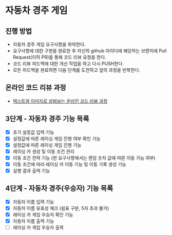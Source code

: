 # 자동차 경주 게임
## 진행 방법
* 자동차 경주 게임 요구사항을 파악한다.
* 요구사항에 대한 구현을 완료한 후 자신의 github 아이디에 해당하는 브랜치에 Pull Request(이하 PR)를 통해 코드 리뷰 요청을 한다.
* 코드 리뷰 피드백에 대한 개선 작업을 하고 다시 PUSH한다.
* 모든 피드백을 완료하면 다음 단계를 도전하고 앞의 과정을 반복한다.

## 온라인 코드 리뷰 과정
* [텍스트와 이미지로 살펴보는 온라인 코드 리뷰 과정](https://github.com/next-step/nextstep-docs/tree/master/codereview)

## 3단계 - 자동차 경주 기능 목록
* [X] 초기 설정값 입력 기능
* [X] 설정값에 따른 레이싱 게임 진행 여부 확인 기능
* [X] 설정값에 따른 레이싱 게임 진행 기능 
* [X] 레이싱 카 생성 및 이동 조건 관리
* [X] 이동 조건 전략 기능 (현 요구사항에서는 랜덤 숫자 값에 따른 이동 가능 여부)
* [X] 이동 조건에 따라 레이싱 카 이동 기능 및 이동 기록 생성 기능
* [X] 실행 결과 출력 기능

## 4단계 - 자동차 경주(우승자) 기능 목록
* [X] 자동차 이름 입력 기능
* [X] 자동차 이름 유효성 체크 (쉼표 구분, 5자 초과 불가)
* [X] 레이싱 카 게임 우승자 확인 기능
* [X] 자동차 이름 출력 기능
* [ ] 레이싱 카 게임 우승자 출력